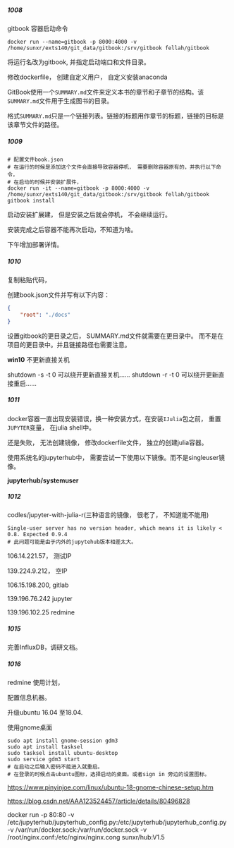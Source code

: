 ##### 1008

gitbook 容器启动命令

```
docker run --name=gitbook -p 8000:4000 -v /home/sunxr/exts140/git_data/gitbook:/srv/gitbook fellah/gitbook 
```

将运行名改为gitbook, 并指定启动端口和文件目录。



修改dockerfile， 创建自定义用户， 自定义安装anaconda

GitBook使用一个`SUMMARY.md`文件来定义本书的章节和子章节的结构。该`SUMMARY.md`文件用于生成图书的目录。

格式`SUMMARY.md`只是一个链接列表。链接的标题用作章节的标题，链接的目标是该章节文件的路径。



##### 1009

```
# 配置文件book.json
# 在运行的时候是添加这个文件会直接导致容器停机， 需要删除容器原有的，并执行以下命令， 
# 在启动的时候并安装扩展件，
docker run -it --name=gitbook -p 8000:4000 -v /home/sunxr/exts140/git_data/gitbook:/srv/gitbook fellah/gitbook gitbook install
```

启动安装扩展建， 但是安装之后就会停机， 不会继续运行。

安装完成之后容器不能再次启动，不知道为啥。

下午增加部署详情。

##### 1010

复制粘贴代码， 

创建book.json文件并写有以下内容：

```json
{
	"root": "./docs"
}
```

设置gitbook的更目录之后， SUMMARY.md文件就需要在更目录中。 而不是在项目的更目录中。并且链接路径也需要注意。



**win10** 不更新直接关机

shutdown -s -t 0 可以绕开更新直接关机…… 
shutdown -r -t 0 可以绕开更新直接重启…… 





##### 1011

docker容器一直出现安装错误，换一种安装方式，在安装`IJulia`包之前， 重置`JUPYTER`变量， 在julia shell中。

还是失败， 无法创建镜像， 修改dockerfile文件， 独立的创建julia容器。



使用系统名的jupyterhub中， 需要尝试一下使用以下镜像。而不是singleuser镜像。

**jupyterhub/systemuser**



##### 1012

codles/jupyter-with-julia-r(三种语言的镜像， 很老了， 不知道能不能用)

```
Single-user server has no version header, which means it is likely < 0.8. Expected 0.9.4
# 此问题可能是由于内外的jupytehub版本相差太大。
```

106.14.221.57， 测试IP

139.224.9.212， 空IP

106.15.198.200, gitlab

139.196.76.242 jupyter

139.196.102.25 redmine



##### 1015

 完善InfluxDB，调研文档。



##### 1016

redmine 使用计划，

配置信息机器。

升级ubuntu 16.04 至18.04.

使用gnome桌面

```
sudo apt install gnome-session gdm3
sudo apt install tasksel
sudo tasksel install ubuntu-desktop
sudo service gdm3 start
# 在启动之后输入密码不能进入就重启。
# 在登录的时候点击ubuntu图标，选择启动的桌面。或者sign in 旁边的设置图标。
```

https://www.pinyinjoe.com/linux/ubuntu-18-gnome-chinese-setup.htm

https://blog.csdn.net/AAA123524457/article/details/80496828



docker run -p 80:80 -v /etc/jupyterhub/jupyterhub_config.py:/etc/jupyterhub/jupyterhub_config.py -v /var/run/docker.sock:/var/run/docker.sock -v /root/nginx.conf:/etc/nginx/nginx.cong sunxr/hub:V1.5 